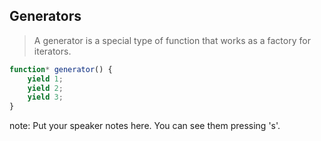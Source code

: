 ##  Generators

> A generator is a special type of function that works as a factory for iterators.

```javascript
function* generator() {
    yield 1;
    yield 2;
    yield 3;
}
```

note:
    Put your speaker notes here.
    You can see them pressing 's'.
